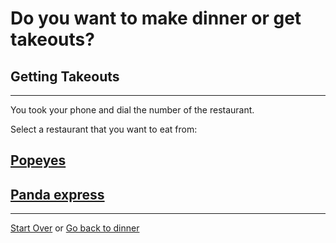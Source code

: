 # Do you want to make dinner or get takeouts?

## Getting Takeouts
---

You took your phone and dial the number of the restaurant.

Select a restaurant that you want to eat from:
## [Popeyes](No-takeout-tonight.md)
## [Panda express](yay-takeout-tonight.md)
---
[Start Over](../cooking-food.md)
or
[Go back to dinner](dinner.md)


